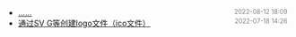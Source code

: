 - [......]()<span style="font-size:.8em;float:right"><span style="color:orange"></span><span style="padding-left:2em;color:gray;">2022-08-12 18:09</span></span>
- [通过SV G等创建logo文件（ico文件）](svg-to-ico)<span style="font-size:.8em;float:right"><span style="color:orange"></span><span style="padding-left:2em;color:gray;">2022-07-18 14:26</span></span>
